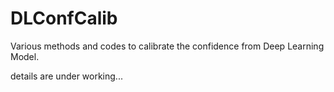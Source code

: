 # DLConfCalib
Various methods and codes to calibrate the confidence from Deep Learning Model.

details are under working...
